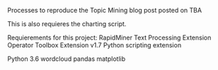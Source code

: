 Processes to reproduce the Topic Mining blog post posted on TBA

This is also requieres the charting script.

Requierements for this project:
RapidMiner
Text Processing Extension
Operator Toolbox Extension v1.7
Python scripting extension

Python 3.6
wordcloud 
pandas
matplotlib


